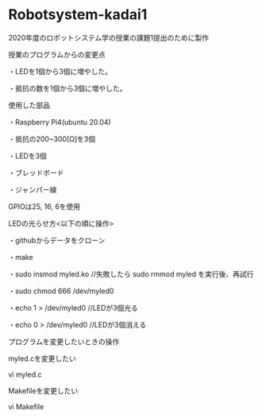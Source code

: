 # Robotsystem-kadai1
2020年度のロボットシステム学の授業の課題1提出のために製作


授業のプログラムからの変更点

・LEDを1個から3個に増やした。

・抵抗の数を1個から3個に増やした。

使用した部品

・Raspberry Pi4(ubuntu 20.04)

・抵抗の200~300[Ω]を3個

・LEDを3個

・ブレッドボード

・ジャンパー線


GPIOは25, 16, 6を使用


LEDの光らせ方<以下の順に操作>

・githubからデータをクローン

・make
 
・sudo insmod myled.ko  //失敗したら sudo rmmod myled を実行後、再試行
 
・sudo chmod 666 /dev/myled0
 
・echo 1 > /dev/myled0  //LEDが3個光る
 
・echo 0 > /dev/myled0  //LEDが3個消える


プログラムを変更したいときの操作

myled.cを変更したい

vi myled.c

Makefileを変更したい

vi Makefile
